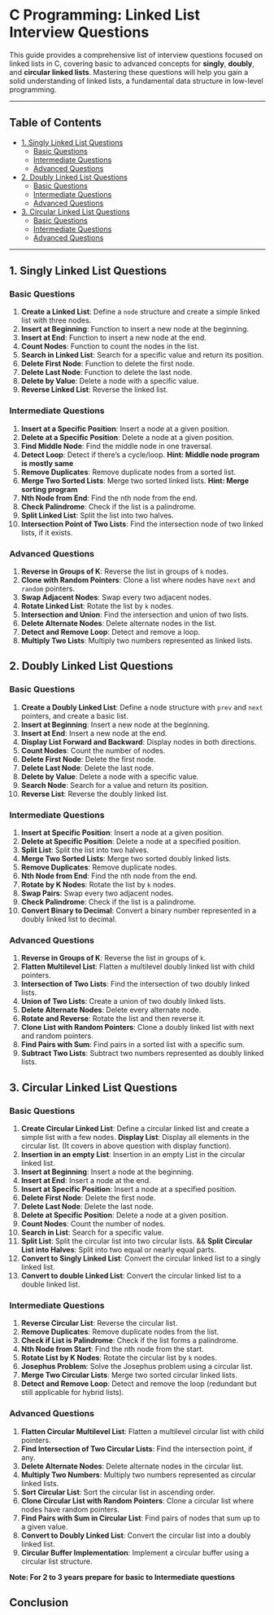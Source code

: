 # C Programming: Linked List Interview Questions

This guide provides a comprehensive list of interview questions focused on linked lists in C, covering basic to advanced concepts for **singly**, **doubly**, and **circular linked lists**. Mastering these questions will help you gain a solid understanding of linked lists, a fundamental data structure in low-level programming.

---

## Table of Contents

- [1. Singly Linked List Questions](#1-singly-linked-list-questions)
  - [Basic Questions](#basic-questions)
  - [Intermediate Questions](#intermediate-questions)
  - [Advanced Questions](#advanced-questions)
- [2. Doubly Linked List Questions](#2-doubly-linked-list-questions)
  - [Basic Questions](#basic-questions-1)
  - [Intermediate Questions](#intermediate-questions-1)
  - [Advanced Questions](#advanced-questions-1)
- [3. Circular Linked List Questions](#3-circular-linked-list-questions)
  - [Basic Questions](#basic-questions-2)
  - [Intermediate Questions](#intermediate-questions-2)
  - [Advanced Questions](#advanced-questions-2)

---

## 1. Singly Linked List Questions

### Basic Questions
1. **Create a Linked List**: Define a `node` structure and create a simple linked list with three nodes.
2. **Insert at Beginning**: Function to insert a new node at the beginning.
3. **Insert at End**: Function to insert a new node at the end.
4. **Count Nodes**: Function to count the nodes in the list.
5. **Search in Linked List**: Search for a specific value and return its position.
6. **Delete First Node**: Function to delete the first node.
7. **Delete Last Node**: Function to delete the last node.
8. **Delete by Value**: Delete a node with a specific value.
9. **Reverse Linked List**: Reverse the linked list.

### Intermediate Questions
1. **Insert at a Specific Position**: Insert a node at a given position.
2. **Delete at a Specific Position**: Delete a node at a given position.
3. **Find Middle Node**: Find the middle node in one traversal.
4. **Detect Loop**: Detect if there’s a cycle/loop. **Hint: Middle node program is mostly same**
5. **Remove Duplicates**: Remove duplicate nodes from a sorted list. 
6. **Merge Two Sorted Lists**: Merge two sorted linked lists. **Hint: Merge sorting program**
7. **Nth Node from End**: Find the nth node from the end.
8. **Check Palindrome**: Check if the list is a palindrome.
9. **Split Linked List**: Split the list into two halves.
10. **Intersection Point of Two Lists**: Find the intersection node of two linked lists, if it exists.

### Advanced Questions
1. **Reverse in Groups of K**: Reverse the list in groups of `k` nodes.
2. **Clone with Random Pointers**: Clone a list where nodes have `next` and `random` pointers.
3. **Swap Adjacent Nodes**: Swap every two adjacent nodes.
4. **Rotate Linked List**: Rotate the list by `k` nodes.
5. **Intersection and Union**: Find the intersection and union of two lists.
6. **Delete Alternate Nodes**: Delete alternate nodes in the list.
7. **Detect and Remove Loop**: Detect and remove a loop.
8. **Multiply Two Lists**: Multiply two numbers represented as linked lists.

## 2. Doubly Linked List Questions

### Basic Questions
1. **Create a Doubly Linked List**: Define a node structure with `prev` and `next` pointers, and create a basic list.
2. **Insert at Beginning**: Insert a new node at the beginning.
3. **Insert at End**: Insert a new node at the end.
4. **Display List Forward and Backward**: Display nodes in both directions.
5. **Count Nodes**: Count the number of nodes.
6. **Delete First Node**: Delete the first node.
7. **Delete Last Node**: Delete the last node.
8. **Delete by Value**: Delete a node with a specific value.
9. **Search Node**: Search for a value and return its position.
10. **Reverse List**: Reverse the doubly linked list.

### Intermediate Questions
1. **Insert at Specific Position**: Insert a node at a given position.
2. **Delete at Specific Position**: Delete a node at a specified position.
3. **Split List**: Split the list into two halves.
4. **Merge Two Sorted Lists**: Merge two sorted doubly linked lists.
5. **Remove Duplicates**: Remove duplicate nodes.
6. **Nth Node from End**: Find the nth node from the end.
7. **Rotate by K Nodes**: Rotate the list by `k` nodes.
8. **Swap Pairs**: Swap every two adjacent nodes.
9. **Check Palindrome**: Check if the list is a palindrome.
10. **Convert Binary to Decimal**: Convert a binary number represented in a doubly linked list to decimal.

### Advanced Questions
1. **Reverse in Groups of K**: Reverse the list in groups of `k`.
2. **Flatten Multilevel List**: Flatten a multilevel doubly linked list with child pointers.
3. **Intersection of Two Lists**: Find the intersection of two doubly linked lists.
4. **Union of Two Lists**: Create a union of two doubly linked lists.
5. **Delete Alternate Nodes**: Delete every alternate node.
6. **Rotate and Reverse**: Rotate the list and then reverse it.
7. **Clone List with Random Pointers**: Clone a doubly linked list with next and random pointers.
8. **Find Pairs with Sum**: Find pairs in a sorted list with a specific sum.
9. **Subtract Two Lists**: Subtract two numbers represented as doubly linked lists.

## 3. Circular Linked List Questions

### Basic Questions
1. **Create Circular Linked List**: Define a circular linked list and create a simple list with a few nodes.
   **Display List**: Display all elements in the circular list. (It covers in above question with display function).
2. **Insertion in an empty List**: Insertion in an empty List in the circular linked list.
3. **Insert at Beginning**: Insert a node at the beginning. 
4. **Insert at End**: Insert a node at the end.
5. **Insert at Specific Position**: Insert a node at a specified position.
6. **Delete First Node**: Delete the first node.
7. **Delete Last Node**: Delete the last node.
8. **Delete at Specific Position**: Delete a node at a given position.
9. **Count Nodes**: Count the number of nodes.
10. **Search in List**: Search for a specific value.
11. **Split List**: Split the circular list into two circular lists. && **Split Circular List into Halves**: Split into two equal or nearly equal parts.
12. **Convert to Singly Linked List**: Convert the circular linked list to a singly linked list.
13. **Convert to double Linked List**: Convert the circular linked list to a double linked list.

### Intermediate Questions
1. **Reverse Circular List**: Reverse the circular list.
2. **Remove Duplicates**: Remove duplicate nodes from the list.
3. **Check if List is Palindrome**: Check if the list forms a palindrome.
4. **Nth Node from Start**: Find the nth node from the start.
5. **Rotate List by K Nodes**: Rotate the circular list by `k` nodes.
6. **Josephus Problem**: Solve the Josephus problem using a circular list.
7. **Merge Two Circular Lists**: Merge two sorted circular linked lists.
8. **Detect and Remove Loop**: Detect and remove the loop (redundant but still applicable for hybrid lists).

### Advanced Questions
1. **Flatten Circular Multilevel List**: Flatten a multilevel circular list with child pointers.
2. **Find Intersection of Two Circular Lists**: Find the intersection point, if any.
3. **Delete Alternate Nodes**: Delete alternate nodes in the circular list.
4. **Multiply Two Numbers**: Multiply two numbers represented as circular linked lists.
5. **Sort Circular List**: Sort the circular list in ascending order.
6. **Clone Circular List with Random Pointers**: Clone a circular list where nodes have random pointers.
7. **Find Pairs with Sum in Circular List**: Find pairs of nodes that sum up to a given value.
8. **Convert to Doubly Linked List**: Convert the circular list into a doubly linked list.
9. **Circular Buffer Implementation**: Implement a circular buffer using a circular list structure.


**Note: For 2 to 3 years prepare for basic to Intermediate questions**
## Conclusion


